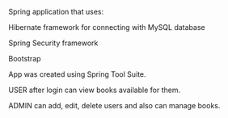 Spring application that uses:

Hibernate framework for connecting with MySQL database

Spring Security framework

Bootstrap


App was created using Spring Tool Suite.



USER after login can view books available for them.

ADMIN can add, edit, delete users and also can manage books.
